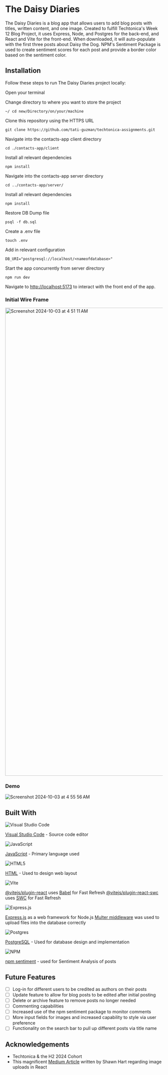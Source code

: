 # The Daisy Diaries

The Daisy Diaries is a blog app that allows users to add blog posts with titles, written content, and one image. Created to fulfill Techtonica's Week 12 Blog Project, it uses Express, Node, and Postgres for the back-end, and React and Vite for the front-end. When downloaded, it will auto-populate with the first three posts about Daisy the Dog. NPM's Sentiment Package is used to create sentiment scores for each post and provide a border color based on the sentiment color.

## Installation

Follow these steps to run The Daisy Diaries project locally:

Open your terminal

Change directory to where you want to store the project

```
~/ cd new/Directory/on/your/machine
```

Clone this repository using the HTTPS URL

```
git clone https://github.com/tati-guzman/techtonica-assignments.git
```

Navigate into the contacts-app client directory

```
cd ./contacts-app/client
```

Install all relevant dependencies

```
npm install
```

Navigate into the contacts-app server directory

```
cd ../contacts-app/server/
```

Install all relevant dependencies

```
npm install
```

Restore DB Dump file

```
psql -f db.sql
```

Create a .env file

```
touch .env
```

Add in relevant configuration

```
DB_URI="postgresql://localhost/<nameofdatabase>"
```

Start the app concurrently from server directory

```
npm run dev
```

Navigate to [http://localhost:5173](http://localhost:5173) to interact with the front end of the app.

### Initial Wire Frame

<img width="1497" alt="Screenshot 2024-10-03 at 4 51 11 AM" src="https://github.com/user-attachments/assets/4be33fd1-6000-456a-a12a-a856374f225d">

### Demo

![Screenshot 2024-10-03 at 4 55 56 AM](https://github.com/user-attachments/assets/d94759e6-a340-4fac-bded-84eb5e5e1084)

## Built With

![Visual Studio Code](https://img.shields.io/badge/Visual%20Studio%20Code-0078d7.svg?style=for-the-badge&logo=visual-studio-code&logoColor=white)

[Visual Studio Code](https://code.visualstudio.com/) - Source code editor

![JavaScript](https://img.shields.io/badge/javascript-%23323330.svg?style=for-the-badge&logo=javascript&logoColor=%23F7DF1E)

[JavaScript](https://www.javascript.com/) - Primary language used

![HTML5](https://img.shields.io/badge/html5-%23E34F26.svg?style=for-the-badge&logo=html5&logoColor=white)

[HTML](https://html.com/) - Used to design web layout


![Vite](https://img.shields.io/badge/vite-%23646CFF.svg?style=for-the-badge&logo=vite&logoColor=white)

[@vitejs/plugin-react](https://github.com/vitejs/vite-plugin-react/blob/main/packages/plugin-react/README.md) uses [Babel](https://babeljs.io/) for Fast Refresh
[@vitejs/plugin-react-swc](https://github.com/vitejs/vite-plugin-react-swc) uses [SWC](https://swc.rs/) for Fast Refresh

![Express.js](https://img.shields.io/badge/express.js-%23404d59.svg?style=for-the-badge&logo=express&logoColor=%2361DAFB)

[Express.js](https://expressjs.com/) as a web framework for Node.js
[Multer middleware](https://expressjs.com/en/resources/middleware/multer.html) was used to upload files into the database correctly

![Postgres](https://img.shields.io/badge/postgres-%23316192.svg?style=for-the-badge&logo=postgresql&logoColor=white)

[PostgreSQL](https://www.postgresql.org/docs/current/datatype-datetime.html) - Used for database design and implementation

![NPM](https://img.shields.io/badge/NPM-%23CB3837.svg?style=for-the-badge&logo=npm&logoColor=white)

[npm sentiment](https://www.npmjs.com/package/sentiment) - used for Sentiment Analysis of posts

## Future Features

- [ ] Log-in for different users to be credited as authors on their posts
- [ ] Update feature to allow for blog posts to be edited after initial posting
- [ ] Delete or archive feature to remove posts no longer needed
- [ ] Commenting capabilities 
- [ ] Increased use of the npm sentiment package to monitor comments
- [ ] More input fields for images and increased capability to style via user preference
- [ ] Functionality on the search bar to pull up different posts via title name

## Acknowledgements

* Techtonica & the H2 2024 Cohort
* This magnificent [Medium Article](https://medium.com/@drshawnhart/handling-image-uploads-in-a-react-form-18e96548d496) written by Shawn Hart regarding image uploads in React
